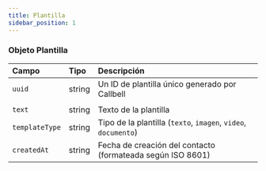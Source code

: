 ```yaml
---
title: Plantilla
sidebar_position: 1
---
```


### Objeto Plantilla

| Campo          | Tipo   | Descripción                                                 |
| :------------- | :----- | :---------------------------------------------------------- |
| `uuid`         | string | Un ID de plantilla único generado por Callbell               |
|                |
| `text`         | string | Texto de la plantilla                                       |
| `templateType` | string | Tipo de la plantilla (`texto`, `imagen`, `video`, `documento`) |
| `createdAt`    | string | Fecha de creación del contacto (formateada según ISO 8601)   |